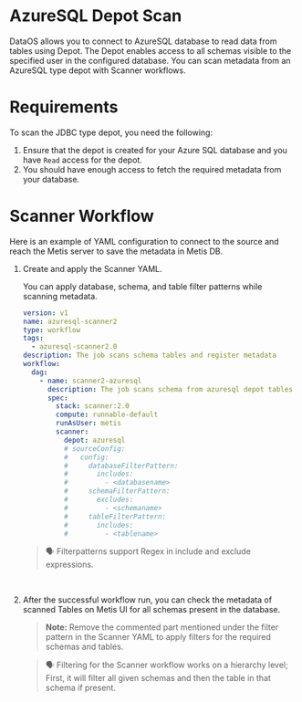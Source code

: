 # **AzureSQL Depot Scan**

DataOS allows you to connect to AzureSQL database to read data from tables using Depot. The Depot enables access to all schemas visible to the specified user in the configured database. You can scan metadata from an AzureSQL type depot with Scanner workflows.

# **Requirements**

To scan the JDBC type depot, you need the following:

1. Ensure that the depot is created for your Azure SQL database and you have `Read` access for the depot.
2. You should have enough access to fetch the required metadata from your database.

# **Scanner Workflow**

Here is an example of YAML configuration to connect to the source and reach the Metis server to save the metadata in Metis DB.

1. Create and apply the Scanner YAML.
    
     You can apply database, schema, and table filter patterns while scanning metadata.
    
    ```yaml
    version: v1
    name: azuresql-scanner2
    type: workflow
    tags:
      - azuresql-scanner2.0
    description: The job scans schema tables and register metadata
    workflow:
      dag:
        - name: scanner2-azuresql
          description: The job scans schema from azuresql depot tables and register metadata to metis2
          spec:
            stack: scanner:2.0
            compute: runnable-default
            runAsUser: metis
            scanner:
              depot: azuresql
              # sourceConfig:
              #   config:
              #     databaseFilterPattern:
              #       includes:
              #         - <databasename> 
              #     schemaFilterPattern:
              #       excludes:
              #         - <schemaname>
              #     tableFilterPattern:
              #       includes:
              #         - <tablename>
    ```
    
    
    > 🗣️ Filterpatterns support Regex in include and exclude expressions.
    
<br>
    
2. After the successful workflow run, you can check the metadata of scanned Tables on Metis UI for all schemas present in the database.
    
    > **Note:** Remove the commented part mentioned under the filter pattern in the Scanner YAML to apply filters for the required schemas and tables.
    > 
    
    
    > 🗣 Filtering for the Scanner workflow works on a hierarchy level; First, it will filter all given schemas and then the table in that schema if present.
    
   
